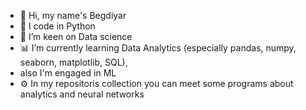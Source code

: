 - 👋 Hi, my name's Begdiyar
- 🐍 I code in Python
- 🎯 I’m keen on Data science
- 📊 I’m currently learning Data Analytics (especially pandas, numpy, seaborn, matplotlib, SQL), 
- also I'm engaged in ML
- ⚙️ In my repositoris collection you can meet some programs about analytics and neural networks

<!---
begdiyarrr/begdiyarrr is a ✨ special ✨ repository because its `README.md` (this file) appears on your GitHub profile.
You can click the Preview link to take a look at your changes.
--->
